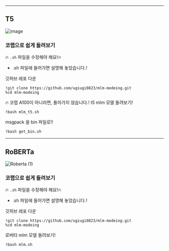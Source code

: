 
---


## T5
![image](https://github.com/ugiugi0823/mlm-modeing/assets/106899647/66357c5b-29ad-4d17-881b-82488596a1c9)


### 코랩으로 쉽게 돌려보기

🔥 `.sh` 파일을 수정해야 해요!🔥
- .sh 파일에 들어가면 설명해 놓았습니다.!

깃허브 레포 다운
```
!git clone https://github.com/ugiugi0823/mlm-modeing.git
%cd mlm-modeing
```

🔥 코랩 A100이 아니라면, 돌아가지 않습니다.!
t5 mlm 모델 돌려보기!
```
!bash mlm_t5.sh
```


msgpack 을 bin 파일로!!
```
!bash get_bin.sh
```

---


## RoBERTa
![Roberta (1)](https://github.com/ugiugi0823/mlm-modeing/assets/106899647/72f03cfb-baa3-4475-b648-dd24651ce366)


### 코랩으로 쉽게 돌려보기

🔥 `.sh` 파일을 수정해야 해요!🔥
- .sh 파일에 들어가면 설명해 놓았습니다.!

깃허브 레포 다운
```
!git clone https://github.com/ugiugi0823/mlm-modeing.git
%cd mlm-modeing
```

로버타 mlm 모델 돌려보기!
```
!bash mlm.sh
```




